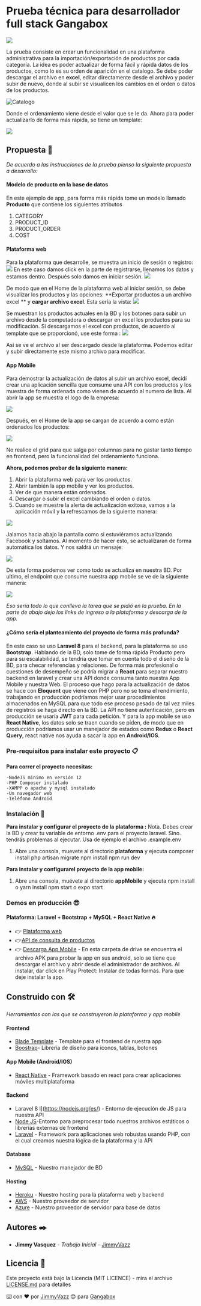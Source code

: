 # Prueba técnica para desarrollador full stack Gangabox

![](https://cdn.shopify.com/s/files/1/0127/3161/3243/files/Gangabox_logo_PNG_2_Without_Website_041bfa7f-f819-4ed0-997e-ca71902830a3.png?v=1601139005)

La prueba consiste en crear un funcionalidad en una plataforma administrativa para la importación/exportación de productos por cada categoría. La idea es poder actualizar de forma fácil y rápida datos de los productos, como lo es su orden de aparición en el catalogo. Se debe poder descargar el archivo en **excel**, editar directamente desde el archivo y poder subir de nuevo, donde al subir se visualicen los cambios en el orden o datos de los productos.

![Catalogo](https://prueba-gangabox.netlify.app/assets/img/Ejemplo.png)

Donde el ordenamiento viene desde el valor que se le da.
Ahora para poder actualizarlo de forma más rápida, se tiene un template:

![](https://prueba-gangabox.netlify.app/assets/img/Template.png)

## Propuesta 🚀

_De acuerdo a las instrucciones de la prueba pienso la siguiente propuesta a desarrollo:_

#### Modelo de producto en la base de datos

En este ejemplo de app, para forma más rápida tome un modelo llamado **Producto** que contiene los siguientes atributos

1. CATEGORY
2. PRODUCT_ID
3. PRODUCT_ORDER
4. COST

#### Plataforma web

Para la plataforma que desarrolle, se muestra un inicio de sesión o registro:
![](https://prueba-gangabox.netlify.app/assets/img/IniciarSesi%C3%B3n.png)
En este caso damos click en la parte de registrarse, llenamos los datos y estamos dentro. Después solo damos en iniciar sesión.
![](https://prueba-gangabox.netlify.app/assets/img/Registro.png)

De modo que en el Home de la plataforma web al iniciar sesión, se debe visualizar los productos y las opciones: **Exportar productos a un archivo excel ** y **cargar archivo excel**. Esta sería la vista:
![](https://prueba-gangabox.netlify.app/assets/img/Home.png)

Se muestran los productos actuales en la BD y los botones para subir un archivo desde la computadora o descargar en excel los productos para su modificación.
Si descargamos el excel con productos, de acuerdo al template que se proporcionó, use este forma :
![](https://prueba-gangabox.netlify.app/assets/img/ExcelDescarga.png)

Así se ve el archivo al ser descargado desde la plataforma. Podemos editar y subir directamente este mismo archivo para modificar.

#### App Mobile

Para demostrar la actualización de datos al subir un archivo excel, decidí crear una aplicación sencilla que consume una API con los productos y los muestra de forma ordenada como vienen de acuerdo al numero de lista. Al abrir la app se muestra el logo de la empresa:

![](https://prueba-gangabox.netlify.app/assets/img/Splash.png)

Después, en el Home de la app se cargan de acuerdo a como están ordenados los productos:

![](https://prueba-gangabox.netlify.app/assets/img/HomeApp.png)

No realice el grid para que salga por columnas para no gastar tanto tiempo en frontend, pero la funcionalidad del ordenamiento funciona.

**Ahora, podemos probar de la siguiente manera:**

1. Abrir la plataforma web para ver los productos.
2. Abrir también la app mobile y ver los productos.
3. Ver de que manera están ordenados.
4. Descargar o subir el excel cambiando el orden o datos.
5. Cuando se muestre la alerta de actualización exitosa, vamos a la aplicación móvil y la refrescamos de la siguiente manera:

![](https://prueba-gangabox.netlify.app/assets/img/Refresh.png)

Jalamos hacia abajo la pantalla como si estuviéramos actualizando Facebook y soltamos. Al momento de hacer esto, se actualizaran de forma automática los datos. Y nos saldrá un mensaje:

![](https://prueba-gangabox.netlify.app/assets/img/Actuliazada.png)

De esta forma podemos ver como todo se actualiza en nuestra BD.
Por ultimo, el endpoint que consume nuestra app mobile se ve de la siguiente manera:

![](https://prueba-gangabox.netlify.app/assets/img/Json.png)

_Eso sería todo lo que conlleva la tarea que se pidió en la prueba. En la parte de abajo dejo los links de ingreso a la plataforma y descarga de la app._

#### ¿Cómo sería el planteamiento del proyecto de forma más profunda?

En este caso se uso **Laravel 8** para el backend, para la plataforma se uso **Bootstrap**. Hablando de la BD, solo tome de forma rápida Producto pero para su escalabilidad, se tendría que tomar en cuenta todo el diseño de la BD, para checar referencias y relaciones. De forma más profesional o cuestiones de desempeño se podría migrar a **React** para separar nuestro backend en laravel y crear una API donde consuma tanto nuestra App Mobile y nuestra Web. El proceso que hago para la actualización de datos se hace con **Eloquent** que viene con PHP pero no se toma el rendimiento, trabajando en producción podríamos mejor usar procedimientos almacenados en MySQL para que todo ese proceso pesado de tal vez miles de registros se haga directo en la BD.
La API no tiene autenticación, pero en producción se usaría **JWT** para cada petición. Y para la app mobile se uso **React Native**, los datos solo se traen cuando se piden, de modo que en producción podríamos usar un manejador de estados como **Redux** o **React Query**, react native nos ayuda a sacar la app en **Android/IOS**.

### Pre-requisitos para instalar este proyecto 📋

**Para correr el proyecto necesitas:**

```
-NodeJS minimo en versión 12
-PHP Composer instalado
-XAMPP o apache y mysql instalado
-Un navegador web
-Teléfono Android
```

### Instalación 🔧

**Para instalar y configurar el proyecto de la plataforma :**
Nota. Debes crear la BD y crear tu variable de entorno .env para el proyecto laravel. Sino. tendrás problemas al ejecutar. Usa de ejemplo el archivo .example.env

1. Abre una consola, muevete al directorio **plataforma** y ejecuta
   composer install
   php artisan migrate
   npm install
   npm run dev

**Para instalar y configurarel proyecto de la app mobile:**

1. Abre una consola, muévete al directorio **appMobile** y ejecuta
   npm install o yarn install
   npm start o expo start

### Demos en producción 😎

#### Plataforma: Laravel + Bootstrap + MySQL + React Native 🔥

- 👉 [Plataforma web](https://gangabox-admin.herokuapp.com/)
- 👉[API de consulta de productos ](https://gangabox-admin.herokuapp.com/api/v1/gangabox/productos)
- 👉 [Descarga App Mobile](https://drive.google.com/drive/folders/1yTuV135EEtX_HKpCj5HHrrZNPL0YPzgg?usp=sharing) - En esta carpeta de drive se encuentra el archivo APK para probar la app en sus android, solo se tiene que descargar el archivo y abrir desde el administrador de archivos.
  Al instalar, dar click en Play Protect: Instalar de todas formas. Para que deje instalar la app.

## Construido con 🛠️

_Herramientas con las que se construyeron la plataforma y app mobile_

#### Frontend

- [Blade Template](https://laravel.com/docs/7.x/blade) - Template para el frontend de nuestra app
- [Boostrap](https://getbootstrap.com/)- Librería de diseño para iconos, tablas, botones

#### App Mobile (Android/IOS)

- [React Native](https://reactnative.dev/) - Framework basado en react para crear aplicaciones móviles multiplataforma

#### Backend

- Laravel 8 l](https://nodejs.org/es/) - Entorno de ejecución de JS para nuestra API
- [Node JS](https://nodejs.org/es/)-Entorno para preprocesar todo nuestros archivos estáticos o librerías externas de frontend
- [Laravel](https://laravel.com/) - Framework para aplicaciones web robustas usando PHP, con el cual creamos nuestra lógica de la plataforma y la API

#### Database

- [MySQL](https://www.mysql.com/) - Nuestro manejador de BD

#### Hosting

- [Heroku](https://www.heroku.com/) - Nuestro hosting para la plataforma web y backend
- [AWS](https://aws.amazon.com/es/) - Nuestro proveedor de servidor
- [Azure](https://azure.microsoft.com/es-mx/) - Nuestro proveedor de servidor para base de datos

## Autores ✒️

- **Jimmy Vasquez** - _Trabajo Inicial_ - [JimmyVazz](https://github.com/JimmyVazz/)

## Licencia 📄

Este proyecto está bajo la Licencia (MIT LICENCE) - mira el archivo [LICENSE.md](LICENSE.md) para detalles

⌨️ con ❤️ por [JimmyVazz](https://github.com/JimmyVazz/) 😊 para [Gangabox](https://www.gangabox.com//)
